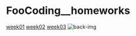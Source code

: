 # FooCoding__homeworks
[week01](https://milicagareski.github.io/FooCoding_homeworks/html-css/week01/Web%20resume/)
[week02](https://milicagareski.github.io/FooCoding_homeworks/html-css/week02/)
[week03](https://milicagareski.github.io/FooCoding_homeworks/html-css/week03/html_and_css_project/)
![back-img](https://github.com/milicagareski/FooCoding_homeworks/assets/148497438/d7cdecc6-00e2-4e1e-9b28-5c5ec21ba42a)
